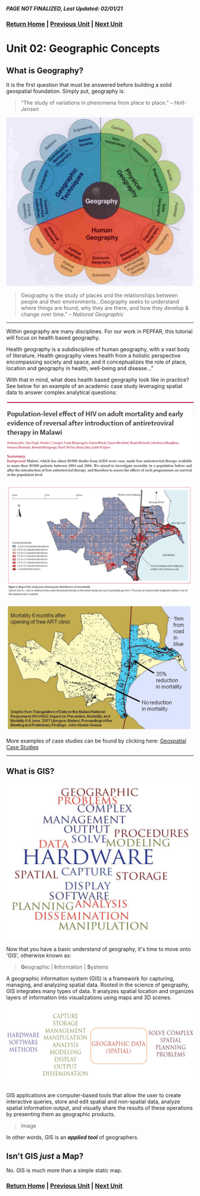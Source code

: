 ***PAGE NOT FINALIZED, Last Updated: 02/01/21***

### [Return Home](../../../) | [Previous Unit](../Chapter_1_Getting_Started) | [Next Unit](../Unit3_)

# Unit 02: Geographic Concepts

## **What is Geography?**

It is the first question that must be answered before building a solid geospatial foundation. Simply put, geography is​:

> “The study of variations in phenomena from place to place.” ​– *Holt-Jensen*

![geochart](/1_QGIS_Tutorials/Section_1_QGIS_Basics/Chapter_1_Getting_Started/w_files/pics/geochart.png)

>Geography is the study of places and the relationships between people and their environments…Geography seeks to understand where things are found, why they are there, and how they develop & change over time.” – *National Geographic​*

---

​Within geography are many disciplines. For our work in PEPFAR, this tutorial will focus on health based geography.

Health geography is a subdiscipline of human geography, with a vast body of literature. Health geography views health from a holistic perspective encompassing society and space, and it conceptualizes the role of place, location and geography in health, well-being and disease…”

With that in mind, what does health based geography look like in practice? See below for an example of an academic case study leveraging spatial data to answer complex analytical questions:

![geostudy](/1_QGIS_Tutorials/Section_1_QGIS_Basics/Chapter_1_Getting_Started/w_files/pics/geostudy.png)

![geostudymap](/1_QGIS_Tutorials/Section_1_QGIS_Basics/Chapter_1_Getting_Started/w_files/pics/geostudymap.png)

![geostudymap2](/1_QGIS_Tutorials/Section_1_QGIS_Basics/Chapter_1_Getting_Started/w_files/pics/geostudymap2.png)

More examples of case studies can be found by clicking here: [Geospatial Case Studies](/studies)

---

## **What is GIS?**

![giswords](/1_QGIS_Tutorials/Section_1_QGIS_Basics/Chapter_1_Getting_Started/w_files/pics/giswords.png)

Now that you have a basic understand of geography, it's time to move onto 'GIS', otherwise known as:

> **G**eographic | **I**nformation | **S**ystems

A geographic information system (GIS) is a framework for capturing, managing, and analyzing spatial data. Rooted in the science of geography, GIS integrates many types of data. It analyzes spatial location and organizes layers of information into visualizations using maps and 3D scenes.

![gischart](/1_QGIS_Tutorials/Section_1_QGIS_Basics/Chapter_1_Getting_Started/w_files/pics/gischart.png)

GIS applications are computer-based tools that allow the user to create interactive queries, store and edit spatial and non-spatial data, analyze spatial information output, and visually share the results of these operations by presenting them as geographic products.

> Image

In other words, GIS is an ***applied tool*** of geographers.

## Isn't GIS *just* a Map?

No. GIS is much more than a simple static map.









### [Return Home](../../../) | [Previous Unit](../Chapter_1_Getting_Started) | [Next Unit](../Unit3_)